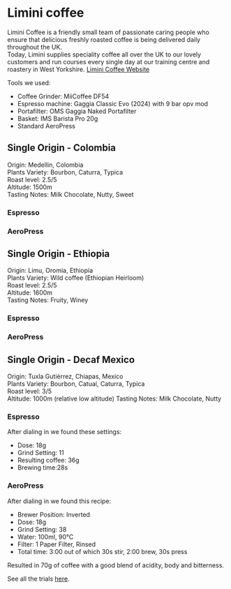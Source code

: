 # Limini coffee

Limini Coffee is a friendly small team of passionate caring people who ensure that delicious freshly roasted coffee is being delivered daily throughout the UK.  
Today, Limini supplies speciality coffee all over the UK to our lovely customers and run courses every single day at our training centre and roastery in West Yorkshire. [Limini Coffee Website](https://www.liminicoffee.co.uk)

Tools we used:

* Coffee Grinder: MiiCoffee DF54
* Espresso machine: Gaggia Classic Evo (2024) with 9 bar opv mod
* Portafilter: OMS Gaggia Naked Portafilter
* Basket: IMS Barista Pro 20g
* Standard AeroPress

## Single Origin - Colombia

Origin: Medellin, Colombia  
Plants Variety: Bourbon, Caturra, Typica  
Roast level: 2.5/5  
Altitude: 1500m  
Tasting Notes: Milk Chocolate, Nutty, Sweet   

### Espresso

### AeroPress

## Single Origin - Ethiopia

Origin: Limu, Oromia, Ethiopia  
Plants Variety: Wild coffee (Ethiopian Heirloom)  
Roast level: 2.5/5  
Altitude: 1600m  
Tasting Notes: Fruity, Winey  

### Espresso

### AeroPress

## Single Origin - Decaf Mexico

Origin: Tuxla Gutiérrez, Chiapas, Mexico  
Plants Variety: Bourbon, Catuaí, Caturra, Typica  
Roast level: 3/5  
Altitude: 1000m (relative low altitude)
Tasting Notes: Milk Chocolate, Nutty  
 
### Espresso

After dialing in we found these settings:

* Dose: 18g⁠
* Grind Setting: 11
* Resulting coffee: 36g
* Brewing time:28s

### AeroPress  

After dialing in we found this recipe:

* Brewer Position: Inverted⁠
* Dose: 18g⁠
* Grind Setting: 38
* Water: 100ml, 90°C
* Filter: 1 Paper Filter, Rinsed⁠
* Total time: 3:00 out of which 30s stir, 2:00 brew, 30s press
  
Resulted in 70g of coffee with a good blend of acidity, body and bitterness.

See all the trials [here](./decaf-mexico-trials.md).


